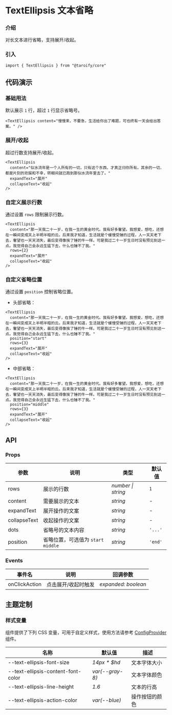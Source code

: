 # TextEllipsis 文本省略

### 介绍

对长文本进行省略，支持展开/收起。

### 引入

```tsx
import { TextEllipsis } from "@taroify/core"
```

## 代码演示

### 基础用法

默认展示 `1` 行，超过 `1` 行显示省略号。


```tsx
<TextEllipsis content="慢慢来，不要急，生活给你出了难题，可也终有一天会给出答案。" />
```

### 展开/收起

超过行数支持展开/收起。

```tsx
<TextEllipsis 
  content="似水流年是一个人所有的一切，只有这个东西，才真正归你所有。其余的一切，都是片刻的欢娱和不幸，转眼间就已跑到那似水流年里去了。" 
  expandText="展开"
  collapseText="收起" 
/>
```

### 自定义展示行数

通过设置 `rows` 限制展示行数。

```tsx
<TextEllipsis 
  content="那一天我二十一岁，在我一生的黄金时代。我有好多奢望。我想爱，想吃，还想在一瞬间变成天上半明半暗的云。后来我才知道，生活就是个缓慢受锤的过程，人一天天老下去，奢望也一天天消失，最后变得像挨了锤的牛一样。可是我过二十一岁生日时没有预见到这一点。我觉得自己会永远生猛下去，什么也锤不了我。" 
  rows={2} 
  expandText="展开" 
  collapseText="收起" 
/>
```

### 自定义省略位置

通过设置 `position` 控制省略位置。

- 头部省略：

```tsx
<TextEllipsis 
  content="那一天我二十一岁，在我一生的黄金时代。我有好多奢望。我想爱，想吃，还想在一瞬间变成天上半明半暗的云。后来我才知道，生活就是个缓慢受锤的过程，人一天天老下去，奢望也一天天消失，最后变得像挨了锤的牛一样。可是我过二十一岁生日时没有预见到这一点。我觉得自己会永远生猛下去，什么也锤不了我。" 
  position="start" 
  rows={3} 
  expandText="展开" 
  collapseText="收起" 
/>
```

- 中部省略：

```tsx
<TextEllipsis 
  content="那一天我二十一岁，在我一生的黄金时代。我有好多奢望。我想爱，想吃，还想在一瞬间变成天上半明半暗的云。后来我才知道，生活就是个缓慢受锤的过程，人一天天老下去，奢望也一天天消失，最后变得像挨了锤的牛一样。可是我过二十一岁生日时没有预见到这一点。我觉得自己会永远生猛下去，什么也锤不了我。" 
  position="middle" 
  rows={3} 
  expandText="展开" 
  collapseText="收起" 
/>
```

## API

### Props

| 参数 | 说明 | 类型 | 默认值 |
| --- | --- | --- | --- |
| rows | 展示的行数 | _number \| string_ | `1` |
| content | 需要展示的文本 | _string_ | - |
| expandText | 展开操作的文案 | _string_ | - |
| collapseText | 收起操作的文案 | _string_ | - |
| dots | 省略号的文本内容 | _string_ | `'...'` |
| position | 省略位置，可选值为 `start` `middle` | _string_ | `'end'` |

### Events

| 事件名       | 说明                | 回调参数            |
| ------------ | ------------------- | ------------------- |
| onClickAction | 点击展开/收起时触发 | _expanded: boolean_ |


## 主题定制

### 样式变量

组件提供了下列 CSS 变量，可用于自定义样式，使用方法请参考 [ConfigProvider](/components/config-provider/) 组件。

| 名称                             | 默认值            | 描述           |
| -------------------------------- | ----------------- | -------------- |
| --text-ellipsis-font-size  | _14px * $hd_               | 文本字体大小     |
| --text-ellipsis-content-font-color  | _var(--gray-8)_      | 文本字体颜色     |
| --text-ellipsis-line-height  | _1.6_             | 文本的行高     |
| --text-ellipsis-action-color | _var(--blue)_ | 操作按钮的颜色 |


